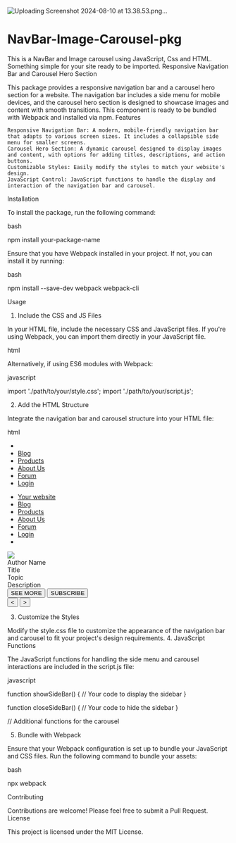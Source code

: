 ![Uploading Screenshot 2024-08-10 at 13.38.53.png…]()

# NavBar-Image-Carousel-pkg
This is a NavBar and Image carousel using JavaScript, Css and HTML. Something simple for your site ready to be imported. 
Responsive Navigation Bar and Carousel Hero Section

This package provides a responsive navigation bar and a carousel hero section for a website. The navigation bar includes a side menu for mobile devices, and the carousel hero section is designed to showcase images and content with smooth transitions. This component is ready to be bundled with Webpack and installed via npm.
Features

    Responsive Navigation Bar: A modern, mobile-friendly navigation bar that adapts to various screen sizes. It includes a collapsible side menu for smaller screens.
    Carousel Hero Section: A dynamic carousel designed to display images and content, with options for adding titles, descriptions, and action buttons.
    Customizable Styles: Easily modify the styles to match your website's design.
    JavaScript Control: JavaScript functions to handle the display and interaction of the navigation bar and carousel.

Installation

To install the package, run the following command:

bash

npm install your-package-name

Ensure that you have Webpack installed in your project. If not, you can install it by running:

bash

npm install --save-dev webpack webpack-cli

Usage
1. Include the CSS and JS Files

In your HTML file, include the necessary CSS and JavaScript files. If you're using Webpack, you can import them directly in your JavaScript file.

html

<link rel="stylesheet" href="path/to/your/style.css">
<script src="path/to/your/script.js" defer></script>

Alternatively, if using ES6 modules with Webpack:

javascript

import './path/to/your/style.css';
import './path/to/your/script.js';

2. Add the HTML Structure

Integrate the navigation bar and carousel structure into your HTML file:

html

<nav>
    <ul class="sideBar" id="sideBar">
        <li onclick="closeSideBar()"><!-- SVG icon for closing --></li>
        <li><a href="#">Blog</a></li>
        <li><a href="#">Products</a></li>
        <li><a href="#">About Us</a></li>
        <li><a href="#">Forum</a></li>
        <li><a href="#">Login</a></li>
    </ul>
    <ul>
        <li><a href="#">Your website</a></li>
        <li class="hideOnMobile"><a href="#">Blog</a></li>
        <li class="hideOnMobile"><a href="#">Products</a></li>
        <li class="hideOnMobile"><a href="#">About Us</a></li>
        <li class="hideOnMobile"><a href="#">Forum</a></li>
        <li class="hideOnMobile"><a href="#">Login</a></li>
        <li onclick="showSideBar()" class="menu-button"><!-- SVG icon for menu --></li>
    </ul>
</nav>

<div class="carousel">
    <div class="list">
        <div class="item">
            <img src="./Assets/your-image1.jpg">
            <div class="content">
                <div class="author">Author Name</div>
                <div class="title">Title</div>
                <div class="topic">Topic</div>
                <div class="des">Description</div>
                <div class="buttons">
                    <button>SEE MORE</button>
                    <button>SUBSCRIBE</button>
                </div>
            </div>
        </div>
        <!-- Additional carousel items -->
    </div>
    <div class="thumbnail">
        <!-- Thumbnail content -->
    </div>
    <div class="arrows">
        <button id="prev"><</button>
        <button id="next">></button>
    </div>
</div>

3. Customize the Styles

Modify the style.css file to customize the appearance of the navigation bar and carousel to fit your project's design requirements.
4. JavaScript Functions

The JavaScript functions for handling the side menu and carousel interactions are included in the script.js file:

javascript

function showSideBar() {
    // Your code to display the sidebar
}

function closeSideBar() {
    // Your code to hide the sidebar
}

// Additional functions for the carousel

5. Bundle with Webpack

Ensure that your Webpack configuration is set up to bundle your JavaScript and CSS files. Run the following command to bundle your assets:

bash

npx webpack

Contributing

Contributions are welcome! Please feel free to submit a Pull Request.
License

This project is licensed under the MIT License.
